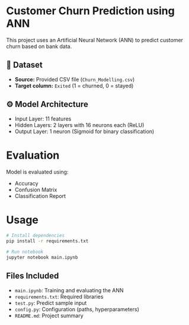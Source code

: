 # Customer Churn Prediction using ANN

This project uses an Artificial Neural Network (ANN) to predict customer churn based on bank data.

## 📁 Dataset
- **Source:** Provided CSV file (`Churn_Modelling.csv`)
- **Target column:** `Exited` (1 = churned, 0 = stayed)

## ⚙️ Model Architecture
- Input Layer: 11 features
- Hidden Layers: 2 layers with 16 neurons each (ReLU)
- Output Layer: 1 neuron (Sigmoid for binary classification)

# Evaluation
Model is evaluated using:
- Accuracy
- Confusion Matrix
- Classification Report

# Usage

```bash
# Install dependencies
pip install -r requirements.txt

# Run notebook
jupyter notebook main.ipynb
```

## Files Included
- `main.ipynb`: Training and evaluating the ANN
- `requirements.txt`: Required libraries
- `test.py`: Predict sample input
- `config.py`: Configuration (paths, hyperparameters)
- `README.md`: Project summary
